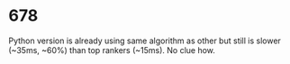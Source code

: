 # 678

Python version is already using same algorithm as other but still is slower (~35ms, ~60%) than top rankers (~15ms). No clue how.

